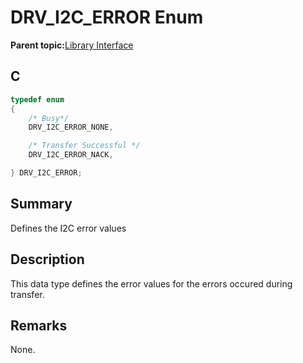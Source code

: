 # DRV\_I2C\_ERROR Enum

**Parent topic:**[Library Interface](GUID-5A5146D2-73C2-43B1-8ADE-95E0184AF1A5.md)

## C

```c
typedef enum
{
    /* Busy*/
    DRV_I2C_ERROR_NONE,

    /* Transfer Successful */
    DRV_I2C_ERROR_NACK,

} DRV_I2C_ERROR;

```

## Summary

Defines the I2C error values

## Description

This data type defines the error values for the errors occured during transfer.

## Remarks

None.

